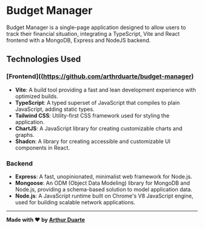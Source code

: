 # Budget Manager
Budget Manager is a single-page application designed to allow users to track their financial situation, integrating a TypeScript, Vite and React frontend with a MongoDB, Express and NodeJS backend. 

## Technologies Used

### [Frontend]((https://github.com/arthrduarte/budget-manager)
- **Vite**: A build tool providing a fast and lean development experience with optimized builds.
- **TypeScript**: A typed superset of JavaScript that compiles to plain JavaScript, adding static types.
- **Tailwind CSS**: Utility-first CSS framework used for styling the application.
- **ChartJS**: A JavaScript library for creating customizable charts and graphs.
- **Shadcn**: A library for creating accessible and customizable UI components in React.

### Backend
- **Express**: A fast, unopinionated, minimalist web framework for Node.js.
- **Mongoose**: An ODM (Object Data Modeling) library for MongoDB and Node.js, providing a schema-based solution to model application data.
- **Node.js**: A JavaScript runtime built on Chrome's V8 JavaScript engine, used for building scalable network applications.

---

**Made with ❤️ by [Arthur Duarte](https://github.com/o2thur)**
